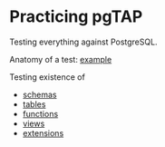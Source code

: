 # Practicing pgTAP

Testing everything against PostgreSQL.

Anatomy of a test: [example](test/example.sql)

Testing existence of

* [schemas](test/schema.sql)
* [tables](test/table.sql)
* [functions](test/function.sql)
* [views](test/view.sql)
* [extensions](test/extension.sql)
